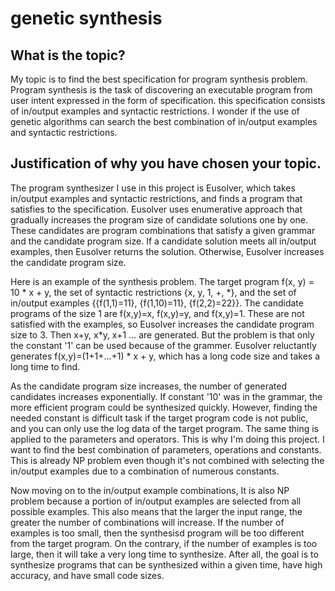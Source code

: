 # genetic synthesis

## What is the topic?
My topic is to find the best specification for program synthesis problem. Program synthesis is the task of discovering an executable program from user intent expressed in the form of specification. this specification consists of in/output examples and syntactic restrictions. I wonder if the use of genetic algorithms can search the best combination of in/output examples and syntactic restrictions.

## Justification of why you have chosen your topic.
The program synthesizer I use in this project is Eusolver, which takes in/output examples and syntactic restrictions, and finds a program that satisfies to the specification. Eusolver uses enumerative approach that gradually increases the program size of candidate solutions one by one. These candidates are program combinations that satisfy a given grammar and the candidate program size. If a candidate solution meets all in/output examples, then Eusolver returns the solution. Otherwise, Eusolver increases the candidate program size.  

Here is an example of the synthesis problem. The target program f(x, y) = 10 \* x + y, the set of syntactic restrictions {x, y, 1, +, \*}, and the set of in/output examples {{f(1,1)=11}, {f(1,10)=11}, {f(2,2)=22}}. The candidate programs of the size 1 are f(x,y)=x, f(x,y)=y, and f(x,y)=1. These are not satisfied with the examples, so Eusolver increases the candidate program size to 3. Then x+y, x\*y, x+1 ... are generated. But the problem is that only the constant '1' can be used because of the grammer. Eusolver reluctantly generates f(x,y)=(1+1+...+1) \* x + y, which has a long code size and takes a long time to find.  

As the candidate program size increases, the number of generated candidates increases exponentially. If constant '10' was in the grammar, the more efficient program could be synthesized quickly. However, finding the needed constant is difficult task if the target program code is not public, and you can only use the log data of the target program. The same thing is applied to the parameters and operators. This is why I'm doing this project. I want to find the best combination of parameters, operations and constants. This is already NP problem even though it's not combined with selecting the in/output examples due to a combination of numerous constants.  

Now moving on to the in/output example combinations, It is also NP problem because a portion of in/output examples are selected from all possible examples. This also means that the larger the input range, the greater the number of combinations will increase. If the number of examples is too small, then the synthesisd program will be too different from the target program. On the contrary, if the number of examples is too large, then it will take a very long time to synthesize. After all, the goal is to synthesize programs that can be synthesized within a given time, have high accuracy, and have small code sizes.
